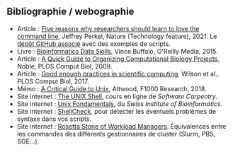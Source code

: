 ## Bibliographie / webographie

- Article : [Five reasons why researchers should learn to love the command line](https://www.nature.com/articles/d41586-021-00263-0), Jeffrey Perkel, Nature (Technology feature), 2021. Le [dépôt GitHub associé](https://github.com/jperkel/nature_bash) avec des exemples de scripts.
- Livre : [Bioinformatics Data Skills](http://shop.oreilly.com/product/0636920030157.do), Vince Buffalo, O'Reilly Media, 2015.
- Article : [A Quick Guide to Organizing Computational Biology Projects](https://journals.plos.org/ploscompbiol/article?id=10.1371/journal.pcbi.1000424), Noble, PLOS Comput Biol, 2009.
- Article : [Good enough practices in scientific computing](https://journals.plos.org/ploscompbiol/article?id=10.1371/journal.pcbi.1005510), Wilson et al., PLOS Comput Biol, 2017.
- Mémo : [A Critical Guide to Unix](https://f1000research.com/documents/7-1436), Attwood, F1000 Research, 2018.
- Site internet : [The UNIX Shell](http://swcarpentry.github.io/shell-novice/), cours en ligne de *Software Carpentry*.
- Site internet : [Unix Fondamentals](https://edu.sib.swiss/pluginfile.php/2878/mod_resource/content/4/couselab-html/content.html), du *Swiss Institute of Bioinformatics*.
- Site internet : [ShellCheck](https://www.shellcheck.net/), pour détecter les éventuels problèmes de syntaxe dans vos scripts.
- Site internet : [Rosetta Stone of Workload Managers](https://slurm.schedmd.com/rosetta.html). Équivalences entre les commandes des différents gestionnaires de cluster (Slurm, PBS, SGE...).
